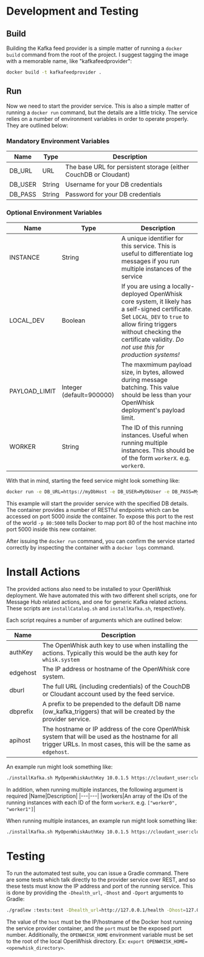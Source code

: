 <!--
#
# Licensed to the Apache Software Foundation (ASF) under one or more
# contributor license agreements.  See the NOTICE file distributed with
# this work for additional information regarding copyright ownership.
# The ASF licenses this file to You under the Apache License, Version 2.0
# (the "License"); you may not use this file except in compliance with
# the License.  You may obtain a copy of the License at
#
#     http://www.apache.org/licenses/LICENSE-2.0
#
# Unless required by applicable law or agreed to in writing, software
# distributed under the License is distributed on an "AS IS" BASIS,
# WITHOUT WARRANTIES OR CONDITIONS OF ANY KIND, either express or implied.
# See the License for the specific language governing permissions and
# limitations under the License.
#
-->

# Development and Testing
## Build
Building the Kafka feed provider is a simple matter of running a `docker build` command from the root of the project. I suggest tagging the image with a memorable name, like "kafkafeedprovider":

``` sh
docker build -t kafkafeedprovider .
```

## Run
Now we need to start the provider service. This is also a simple matter of running a `docker run` command, but the details are a little tricky. The service relies on a number of environment variables in order to operate properly. They are outlined below:

### Mandatory Environment Variables
|Name|Type|Description|
|---|---|---|
|DB_URL|URL|The base URL for persistent storage (either CouchDB or Cloudant)|
|DB_USER|String|Username for your DB credentials|
|DB_PASS|String|Password for your DB credentials|

### Optional Environment Variables
|Name|Type|Description|
|---|---|---|
|INSTANCE|String|A unique identifier for this service. This is useful to differentiate log messages if you run multiple instances of the service|
|LOCAL_DEV|Boolean|If you are using a locally-deployed OpenWhisk core system, it likely has a self-signed certificate. Set `LOCAL_DEV` to `true` to allow firing triggers without checking the certificate validity. *Do not use this for production systems!*|
|PAYLOAD_LIMIT|Integer (default=900000)|The maxmimum payload size, in bytes, allowed during message batching. This value should be less than your OpenWhisk deployment's payload limit.|
|WORKER|String|The ID of this running instances. Useful when running multiple instances. This should be of the form `workerX`. e.g. `worker0`.

With that in mind, starting the feed service might look something like:

```sh
docker run -e DB_URL=https://myDbHost -e DB_USER=MyDbUser -e DB_PASS=MySuperSecret -p 80:5000 kafkafeedprovider
```

This example will start the provider service with the specified DB details. The container provides a number of RESTful endpoints which can be accessed on port 5000 _inside_ the container. To expose this port to the rest of the world `-p 80:5000` tells Docker to map port 80 of the host machine into port 5000 inside this new container.

After issuing the `docker run` command, you can confirm the service started correctly by inspecting the container with a `docker logs` command.

# Install Actions
The provided actions also need to be installed to your OpenWhisk deployment. We have automated this with two different shell scripts, one for Message Hub related actions, and one for generic Kafka related actions. These scripts are `installCatalog.sh` and `installKafka.sh`, respectively.

Each script requires a number of arguments which are outlined below:

|Name|Description|
|---|---|
|authKey|The OpenWhisk auth key to use when installing the actions. Typically this would be the auth key for `whisk.system`|
|edgehost|The IP address or hostname of the OpenWhisk core system.|
|dburl|The full URL (including credentials) of the CouchDB or Cloudant account used by the feed service.|
|dbprefix|A prefix to be prepended to the default DB name (ow_kafka_triggers) that will be created by the provider service.|
|apihost|The hostname or IP address of the core OpenWhisk system that will be used as the hostname for all trigger URLs. In most cases, this will be the same as `edgehost`.|

An example run might look something like:

```sh
./installKafka.sh MyOpenWhiskAuthKey 10.0.1.5 https://cloudant_user:cloudant_pw@cloudant.com staging_db_prefix 10.0.1.5
```

In addition, when running multiple instances, the following argument is required
|Name|Description|
|---|---|
|workers|An array of the IDs of the running instances with each ID of the form `workerX`. e.g. `["worker0", "worker1"]`|

When running multiple instances, an example run might look something like:

```sh
./installKafka.sh MyOpenWhiskAuthKey 10.0.1.5 https://cloudant_user:cloudant_pw@cloudant.com staging_db_prefix 10.0.1.5 "[\"worker0\", \"worker1\"]"
```

# Testing
To run the automated test suite, you can issue a Gradle command. There are some tests which talk directly to the provider service over REST, and so these tests must know the IP address and port of the running service. This is done by providing the `-Dhealth_url`, `-Dhost` and `-Dport` arguments to Gradle:

```sh
./gradlew :tests:test -Dhealth_url=http://127.0.0.1/health -Dhost=127.0.0.1 -Dport=80
```

The value of the `host` must be the IP/hostname of the Docker host running the service provider container, and the `port` must be the exposed port number. Additionally, the `OPENWHISK_HOME` environment variable must be set to the root of the local OpenWhisk directory. Ex: `export OPENWHISK_HOME=<openwhisk_directory>`.
